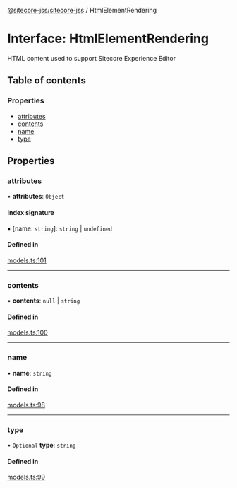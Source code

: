 [@sitecore-jss/sitecore-jss](../README.md) / HtmlElementRendering

# Interface: HtmlElementRendering

HTML content used to support Sitecore Experience Editor

## Table of contents

### Properties

- [attributes](HtmlElementRendering.md#attributes)
- [contents](HtmlElementRendering.md#contents)
- [name](HtmlElementRendering.md#name)
- [type](HtmlElementRendering.md#type)

## Properties

### attributes

• **attributes**: `Object`

#### Index signature

▪ [name: `string`]: `string` \| `undefined`

#### Defined in

[models.ts:101](https://github.com/Sitecore/jss/blob/f5c66a8c/packages/sitecore-jss/src/layout/models.ts#L101)

___

### contents

• **contents**: ``null`` \| `string`

#### Defined in

[models.ts:100](https://github.com/Sitecore/jss/blob/f5c66a8c/packages/sitecore-jss/src/layout/models.ts#L100)

___

### name

• **name**: `string`

#### Defined in

[models.ts:98](https://github.com/Sitecore/jss/blob/f5c66a8c/packages/sitecore-jss/src/layout/models.ts#L98)

___

### type

• `Optional` **type**: `string`

#### Defined in

[models.ts:99](https://github.com/Sitecore/jss/blob/f5c66a8c/packages/sitecore-jss/src/layout/models.ts#L99)
